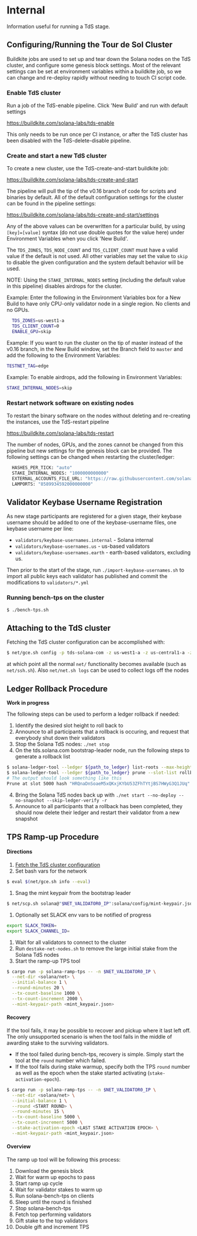 # Internal
Information useful for running a TdS stage.

## Configuring/Running the Tour de Sol Cluster
Buildkite jobs are used to set up and tear down the Solana nodes on the TdS cluster, and configure some genesis block settings.
Most of the relevant settings can be set at environment variables within a buildkite job, so we can change and re-deploy rapidly without needing to touch CI script code.

### Enable TdS cluster
Run a job of the TdS-enable pipeline.  Click 'New Build' and run with default settings

https://buildkite.com/solana-labs/tds-enable

This only needs to be run once per CI instance, or after the TdS cluster has been disabled with the TdS-delete-disable pipeline.

### Create and start a new TdS cluster
To create a new cluster, use the TdS-create-and-start buildkite job:

https://buildkite.com/solana-labs/tds-create-and-start

The pipeline will pull the tip of the v0.16 branch of code for scripts and binaries by default.
All of the default configuration settings for the cluster can be found in the pipeline settings:

https://buildkite.com/solana-labs/tds-create-and-start/settings

Any of the above values can be overwritten for a particular build, by using `[key]=[value]` syntax (do not use double quotes for the value here) under Environment Variables when you click 'New Build'.

The `TDS_ZONES`, `TDS_NODE_COUNT` and `TDS_CLIENT_COUNT` must have a valid value if the default is not used.  All other variables may set the value to `skip` to disable the given configuration and the system default behavior will be used.

NOTE: Using the `STAKE_INTERNAL_NODES` setting (including the default value in this pipeline) disables airdrops for the cluster.

Example:  Enter the following in the Environment Variables box for a New Build to have only CPU-only validator node in a single region.  No clients and no GPUs.
```bash
  TDS_ZONES=us-west1-a
  TDS_CLIENT_COUNT=0
  ENABLE_GPU=skip
```

Example:  If you want to run the cluster on the tip of master instead of the v0.16 branch, in the New Build window, set the Branch field to `master` and add the following to the Environment Variables:
```bash
TESTNET_TAG=edge
```

Example:  To enable airdrops, add the following in Environment Variables:
```bash
STAKE_INTERNAL_NODES=skip
```

### Restart network software on existing nodes
To restart the binary software on the nodes without deleting and re-creating the instances, use the TdS-restart pipeline

https://buildkite.com/solana-labs/tds-restart

The number of nodes, GPUs, and the zones cannot be changed from this pipeline but new settings for the genesis block can be provided.  The following settings can be changed when restarting the cluster/ledger:
```bash
  HASHES_PER_TICK: "auto"
  STAKE_INTERNAL_NODES: "1000000000000"
  EXTERNAL_ACCOUNTS_FILE_URL: "https://raw.githubusercontent.com/solana-labs/tour-de-sol/master/stage1/validator.yml"
  LAMPORTS: "8589934592000000000"
  ```

## Validator Keybase Username Registration
As new stage participants are registered for a given stage, their keybase username should be added to
one of the keybase-username files, one keybase username per line:
* `validators/keybase-usernames.internal` - Solana internal
* `validators/keybase-usernames.us` - us-based validators
* `validators/keybase-usernames.earth` - earth-based validators, excluding us.

Then prior to the start of the stage, run `./import-keybase-usernames.sh` to import
all public keys each validator has published and commit the modifications to
`validators/*.yml`

### Running bench-tps on the cluster
```bash
$ ./bench-tps.sh
```

## Attaching to the TdS cluster
Fetching the TdS cluster configuration can be accomplished with:
```bash
$ net/gce.sh config -p tds-solana-com -z us-west1-a -z us-central1-a -z europe-west4-a
```
at which point all the normal `net/` functionality becomes available (such as `net/ssh.sh`).   Also `net/net.sh logs` can be used to collect logs off the nodes

## Ledger Rollback Procedure
**Work in progress**

The following steps can be used to perform a ledger rollback if needed:
1. Identify the desired slot height to roll back to
2. Announce to all participants that a rollback is occuring, and request that everybody shut down their validators
3. Stop the Solana TdS nodes: `./net stop`
3. On the tds.solana.com bootstrap-leader node, run the following steps to generate a rollback list
```bash
$ solana-ledger-tool --ledger ${path_to_ledger} list-roots --max-height ${rollback_slot_height} --slot-list ./rollback.txt
$ solana-ledger-tool --ledger ${path_to_ledger} prune --slot-list rollback.txt
# The output should look something like this
Prune at slot 5000 hash "HRQnaDnSoaeM5xQKxjKYbU53ZFhTYtjBS7HWyG3Q1JUq"
```
4. Bring the Solana TdS nodes back up with `./net start --no-deploy --no-snapshot --skip-ledger-verify -r`
2. Announce to all participants that a rollback has been completed, they should now delete their ledger and restart their validator from a new snapshot

## TPS Ramp-up Procedure

#### Directions
1. [Fetch the TdS cluster configuration](#attaching-to-the-tds-cluster)
1. Set bash vars for the network
```bash
$ eval $(net/gce.sh info --eval)
```
1. Snag the mint keypair from the bootstrap leader
```bash
$ net/scp.sh solana@"$NET_VALIDATOR0_IP":solana/config/mint-keypair.json .
```
1. Optionally set SLACK env vars to be notified of progress
```bash
export SLACK_TOKEN=
export SLACK_CHANNEL_ID=
```
1. Wait for all validators to connect to the cluster
1. Run `destake-net-nodes.sh` to remove the large initial stake from the Solana TdS nodes
1. Start the ramp-up TPS tool
```bash
$ cargo run -p solana-ramp-tps -- -n $NET_VALIDATOR0_IP \
  --net-dir <solana/net> \
  --initial-balance 1 \
  --round-minutes 20 \
  --tx-count-baseline 1000 \
  --tx-count-increment 2000 \
  --mint-keypair-path <mint_keypair.json>
```

#### Recovery
If the tool fails, it may be possible to recover and pickup where it last
left off. The only unsupported scenario is when the tool fails in the
middle of awarding stake to the surviving validators.

- If the tool failed during bench-tps, recovery is simple. Simply start
the tool at the `round` number which failed.
- If the tool fails during stake warmup, specify both the TPS `round` number
as well as the epoch when the stake started activating (`stake-activation-epoch`).

```bash
$ cargo run -p solana-ramp-tps -- -n $NET_VALIDATOR0_IP \
  --net-dir <solana/net> \
  --initial-balance 1 \
  --round <START ROUND> \
  --round-minutes 15 \
  --tx-count-baseline 5000 \
  --tx-count-increment 5000 \
  --stake-activation-epoch <LAST STAKE ACTIVATION EPOCH> \
  --mint-keypair-path <mint_keypair.json>
```

#### Overview
The ramp up tool will be following this process:

1. Download the genesis block
1. Wait for warm up epochs to pass
1. Start ramp up cycle
  1. Wait for validator stakes to warm up
  1. Run solana-bench-tps on clients
  1. Sleep until the round is finished
  1. Stop solana-bench-tps
  1. Fetch top performing validators
  1. Gift stake to the top validators
  1. Double gift and increment TPS
